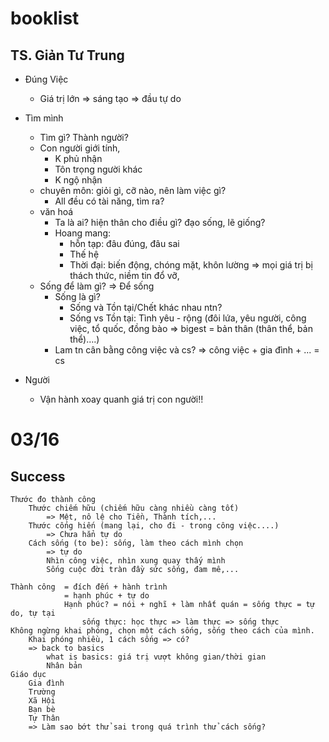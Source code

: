 # booklist

## TS. Giản Tư Trung
- Đúng Việc
  + Giá trị lớn => sáng tạo => đầu tự do
- Tìm mình
  + Tìm gì? Thành người?
  + Con người giới tính, 
    - K phủ nhận 
    - Tôn trọng người khác
    - K ngộ nhận
  + chuyên môn: giỏi gì, cỡ nào, nên làm việc gì?
    - All đều có tài năng, tìm ra?   
  + văn hoá
    - Ta là ai? hiện thân cho điều gì? đạo sống, lẽ giống?
    - Hoang mang: 
      + hỗn tạp: đâu đúng, đâu sai
      + Thế hệ
      + Thời đại: biến động, chóng mặt, khôn lường => mọi giá trị bị thách thức, niềm tin đổ vỡ, 
  + Sống để làm gì?
	  => Để sống
	+ Sống là gì?
		- Sống và Tồn tại/Chết khác nhau ntn?
		- Sống vs Tồn tại: Tình yêu - rộng (đôi lứa, yêu người, công việc, tổ quốc, đồng bào => bigest = bản thân (thân thể, bản thể)….)
	+ Lam tn cân bằng công việc và cs? 
    => công việc + gia đình + ... = cs
    
- Người
  + Vận hành xoay quanh giá trị con người!!



# 03/16
## Success
	Thước đo thành công
		Thước chiếm hữu (chiếm hữu càng nhiều càng tốt)
			=> Mệt, nô lệ cho Tiền, Thành tích,...
		Thước cống hiến (mang lại, cho đi - trong công việc....)
			=> Chưa hẳn tự do
		Cách sống (to be): sống, làm theo cách mình chọn
			=> tự do
			Nhìn công việc, nhìn xung quay thấy mình
			Sống cuộc đời tràn đầy sức sống, đam mê,...

	Thành công  = đích đến + hành trình
				= hạnh phúc + tự do
				Hạnh phúc? = nói + nghĩ + làm nhất quán = sống thực = tự do, tự tại
					sống thực: học thực => làm thực => sống thực
	Không ngừng khai phóng, chọn một cách sống, sống theo cách của mình.
		Khai phóng nhiều, 1 cách sống => có?
		=> back to basics
			what is basics: giá trị vượt không gian/thời gian
			Nhân bản			
	Giáo dục
		Gia đình
		Trường
		Xã Hội
		Bạn bè
		Tự Thân
		=> Làm sao bớt thử sai trong quá trình thử cách sống?
